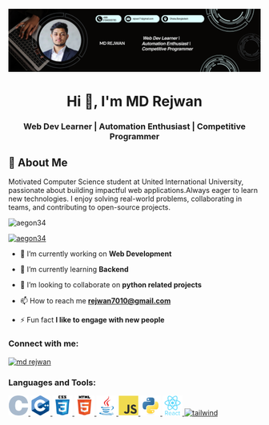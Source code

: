 <p align="center">
  <img src="https://github.com/AEGON34/AEGON34/blob/f91bdc4e55937dfce52159930c293364d10b2f90/github-banner.png" alt="GitHub Banner" />
</p>

<h1 align="center">Hi 👋, I'm MD Rejwan</h1>
<h3 align="center">Web Dev Learner | Automation Enthusiast | Competitive Programmer</h3>
<h2 class="heading-element" dir="auto">🚀 About Me</h2>
<p dir="auto">Motivated Computer Science student at United International University, passionate about building impactful web applications.Always eager to learn new technologies. I enjoy solving real-world problems, collaborating in teams, and contributing to open-source projects.</p>

<p align="left"> <img src="https://komarev.com/ghpvc/?username=aegon34&label=Profile%20views&color=0e75b6&style=flat" alt="aegon34" /> </p>

<p align="left"> <a href="https://github.com/ryo-ma/github-profile-trophy"><img src="https://github-profile-trophy.vercel.app/?username=aegon34" alt="aegon34" /></a> </p>

- 🔭 I’m currently working on **Web Development**

- 🌱 I’m currently learning **Backend**

- 👯 I’m looking to collaborate on **python related projects**

- 📫 How to reach me **rejwan7010@gmail.com**

- ⚡ Fun fact **I like to engage with new people**

<h3 align="left">Connect with me:</h3>
<p align="left">
<a href="https://fb.com/md rejwan" target="blank"><img align="center" src="https://raw.githubusercontent.com/rahuldkjain/github-profile-readme-generator/master/src/images/icons/Social/facebook.svg" alt="md rejwan" height="30" width="40" /></a>
</p>

<h3 align="left">Languages and Tools:</h3>
<p align="left"> <a href="https://www.cprogramming.com/" target="_blank" rel="noreferrer"> <img src="https://raw.githubusercontent.com/devicons/devicon/master/icons/c/c-original.svg" alt="c" width="40" height="40"/> </a> <a href="https://www.w3schools.com/cpp/" target="_blank" rel="noreferrer"> <img src="https://raw.githubusercontent.com/devicons/devicon/master/icons/cplusplus/cplusplus-original.svg" alt="cplusplus" width="40" height="40"/> </a> <a href="https://www.w3schools.com/css/" target="_blank" rel="noreferrer"> <img src="https://raw.githubusercontent.com/devicons/devicon/master/icons/css3/css3-original-wordmark.svg" alt="css3" width="40" height="40"/> </a> <a href="https://www.w3.org/html/" target="_blank" rel="noreferrer"> <img src="https://raw.githubusercontent.com/devicons/devicon/master/icons/html5/html5-original-wordmark.svg" alt="html5" width="40" height="40"/> </a> <a href="https://www.java.com" target="_blank" rel="noreferrer"> <img src="https://raw.githubusercontent.com/devicons/devicon/master/icons/java/java-original.svg" alt="java" width="40" height="40"/> </a> <a href="https://developer.mozilla.org/en-US/docs/Web/JavaScript" target="_blank" rel="noreferrer"> <img src="https://raw.githubusercontent.com/devicons/devicon/master/icons/javascript/javascript-original.svg" alt="javascript" width="40" height="40"/> </a> <a href="https://www.python.org" target="_blank" rel="noreferrer"> <img src="https://raw.githubusercontent.com/devicons/devicon/master/icons/python/python-original.svg" alt="python" width="40" height="40"/> </a> <a href="https://reactjs.org/" target="_blank" rel="noreferrer"> <img src="https://raw.githubusercontent.com/devicons/devicon/master/icons/react/react-original-wordmark.svg" alt="react" width="40" height="40"/> </a> <a href="https://tailwindcss.com/" target="_blank" rel="noreferrer"> <img src="https://www.vectorlogo.zone/logos/tailwindcss/tailwindcss-icon.svg" alt="tailwind" width="40" height="40"/> </a> </p>

